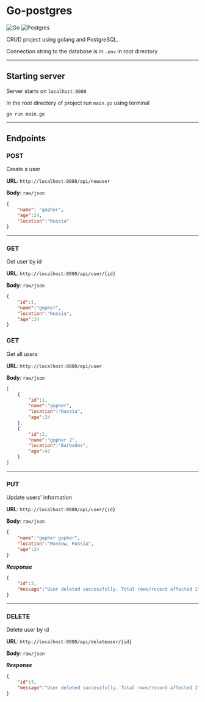 # Go-postgres

![Go](https://img.shields.io/badge/go-%2300ADD8.svg?style=for-the-badge&logo=go&logoColor=white) ![Postgres](https://img.shields.io/badge/postgres-%23316192.svg?style=for-the-badge&logo=postgresql&logoColor=white)

CRUD project using golang and PostgreSQL.

Connection string to the database is in `.env` in root directory
____

## Starting server

Server starts on `localhost:8080`

In the root directory of project run `main.go` using terminal

```cli
go run main.go
```

____

## Endpoints

### POST

Create a user

**URL**: `http://localhost:8080/api/newuser`

**Body**: `raw/json`

```json
{
    "name": "gopher",
    "age":24,
    "location":"Russia"
}
```

____

### GET

Get user by id

**URL**: `http://localhost:8080/api/user/{id}`

**Body**: `raw/json`

```json
{
    "id":1,
    "name":"gopher",
    "location":"Russia",
    "age":24
}
```


### GET

Get all users

**URL**: `http://localhost:8080/api/user`

**Body**: `raw/json`

```json
[
    {
        "id":1,
        "name":"gopher",
        "location":"Russia",
        "age":24
    },
    {
        "id":2,
        "name":"gopher 2",
        "location":"Barbados",
        "age":42
    }
]
```

____

### PUT

Update users' information

**URL**: `http://localhost:8080/api/user/{id}`

**Body**: `raw/json`

```json
{
    "name":"gopher gopher",
    "location":"Moskow, Russia",
    "age":24
}
```

***Response***

```json
{
    "id":3,
    "message":"User deleted successfully. Total rows/record affected 1"
}
```

____

### DELETE

Delete user by id

**URL**: `http://localhost:8080/api/deleteuser/{id}`

**Body**: `raw/json`

***Response***

```json
{
    "id":3,
    "message":"User deleted successfully. Total rows/record affected 1"
}
```
